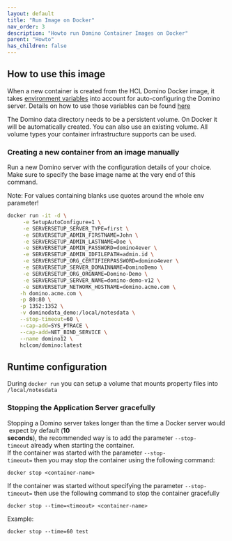 ```yaml
---
layout: default
title: "Run Image on Docker"
nav_order: 3
description: "Howto run Domino Container Images on Docker"
parent: "Howto"
has_children: false
---
```


## How to use this image

When a new container is created from the HCL Domino Docker image, it takes [environment variables](reference_environment-vars.md) into account for auto-configuring the Domino server.
Details on how to use those variables can be found [here](reference_environment-vars.md)

The Domino data directory needs to be a persistent volume. On Docker it will be automatically created.
You can also use an existing volume. All volume types your container infrastructure supports can be used.

### Creating a new container from an image manually

Run a new Domino server with the configuration details of your choice.
Make sure to specify the base image name at the very end of this command.

Note: For values containing blanks use quotes around the whole env parameter!

```bash
docker run -it -d \
     -e SetupAutoConfigure=1 \
     -e SERVERSETUP_SERVER_TYPE=first \
     -e SERVERSETUP_ADMIN_FIRSTNAME=John \
     -e SERVERSETUP_ADMIN_LASTNAME=Doe \
     -e SERVERSETUP_ADMIN_PASSWORD=domino4ever \
     -e SERVERSETUP_ADMIN_IDFILEPATH=admin.id \
     -e SERVERSETUP_ORG_CERTIFIERPASSWORD=domino4ever \
     -e SERVERSETUP_SERVER_DOMAINNAME=DominoDemo \
     -e SERVERSETUP_ORG_ORGNAME=Domino-Demo \
     -e SERVERSETUP_SERVER_NAME=domino-demo-v12 \
     -e SERVERSETUP_NETWORK_HOSTNAME=domino.acme.com \
    -h domino.acme.com \
    -p 80:80 \
    -p 1352:1352 \
    -v dominodata_demo:/local/notesdata \
    --stop-timeout=60 \
    --cap-add=SYS_PTRACE \
    --cap-add=NET_BIND_SERVICE \
    --name domino12 \
    hclcom/domino:latest
```

## Runtime configuration

During ```docker run``` you can setup a volume that mounts property files into `/local/notesdata`

### Stopping the Application Server gracefully

Stopping a Domino server takes longer than the time a Docker server would expect by default (**10 seconds**), the recommended way is to add the parameter `--stop-timeout` already when starting the container.
If the container was started with the parameter ```--stop-timeout=``` then you may stop the container using the following command:

```docker stop <container-name>```

If the container was started without specifying the parameter `--stop-timeout=` then use the following command to stop the container gracefully

```docker stop --time=<timeout> <container-name>```

Example:

```docker stop --time=60 test```
